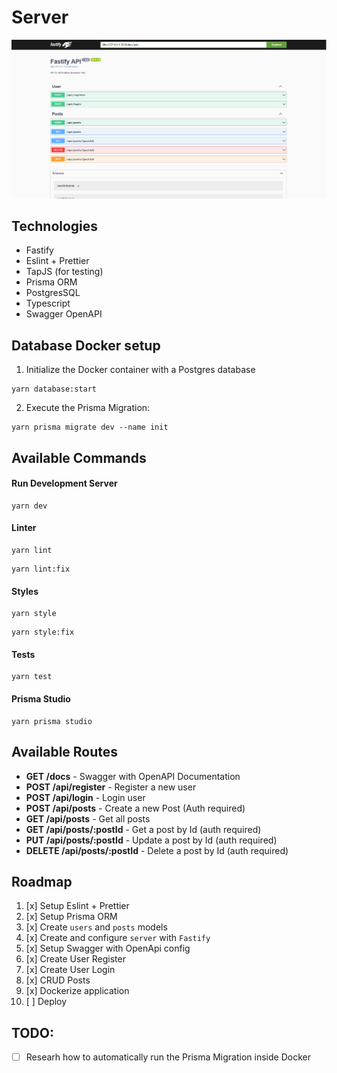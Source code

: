 # Server

![Swagger Docs Preview](.github/preview.png)

## Technologies

- Fastify
- Eslint + Prettier
- TapJS (for testing)
- Prisma ORM
- PostgresSQL
- Typescript
- Swagger OpenAPI

## Database Docker setup

1. Initialize the Docker container with a Postgres database

```
yarn database:start
```

2. Execute the Prisma Migration:

```
yarn prisma migrate dev --name init
```

## Available Commands

#### Run Development Server

```
yarn dev
```

#### Linter

```
yarn lint
```

```
yarn lint:fix
```

#### Styles

```
yarn style
```

```
yarn style:fix
```

#### Tests

```
yarn test
```

#### Prisma Studio

```
yarn prisma studio
```

## Available Routes

- **GET /docs** - Swagger with OpenAPI Documentation
- **POST /api/register** - Register a new user
- **POST /api/login** - Login user
- **POST /api/posts** - Create a new Post (Auth required)
- **GET /api/posts** - Get all posts
- **GET /api/posts/:postId** - Get a post by Id (auth required)
- **PUT /api/posts/:postId** - Update a post by Id (auth required)
- **DELETE /api/posts/:postId** - Delete a post by Id (auth required)

## Roadmap

1. [x] Setup Eslint + Prettier
2. [x] Setup Prisma ORM
3. [x] Create `users` and `posts` models
4. [x] Create and configure `server` with `Fastify`
5. [x] Setup Swagger with OpenApi config
6. [x] Create User Register
7. [x] Create User Login
8. [x] CRUD Posts
9. [x] Dockerize application
10. [ ] Deploy

## TODO:

- [ ] Researh how to automatically run the Prisma Migration inside Docker
